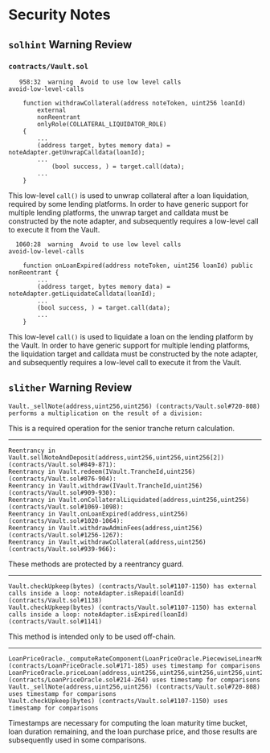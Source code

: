 # Security Notes

## `solhint` Warning Review

### `contracts/Vault.sol`

```
   958:32  warning  Avoid to use low level calls                                       avoid-low-level-calls

    function withdrawCollateral(address noteToken, uint256 loanId)
        external
        nonReentrant
        onlyRole(COLLATERAL_LIQUIDATOR_ROLE)
    {
        ...
        (address target, bytes memory data) = noteAdapter.getUnwrapCalldata(loanId);
        ...
            (bool success, ) = target.call(data);
        ...
    }
```
This low-level `call()` is used to unwrap collateral after a loan liquidation,
required by some lending platforms. In order to have generic support for
multiple lending platforms, the unwrap target and calldata must be constructed
by the note adapter, and subsequently requires a low-level call to execute it
from the Vault.

```
  1060:28  warning  Avoid to use low level calls                                       avoid-low-level-calls

    function onLoanExpired(address noteToken, uint256 loanId) public nonReentrant {
        ...
        (address target, bytes memory data) = noteAdapter.getLiquidateCalldata(loanId);
        ...
        (bool success, ) = target.call(data);
        ...
    }
```
This low-level `call()` is used to liquidate a loan on the lending platform by
the Vault. In order to have generic support for multiple lending platforms, the
liquidation target and calldata must be constructed by the note adapter, and
subsequently requires a low-level call to execute it from the Vault.

## `slither` Warning Review

```
Vault._sellNote(address,uint256,uint256) (contracts/Vault.sol#720-808) performs a multiplication on the result of a division:
```
This is a required operation for the senior tranche return calculation.

--------------------------------------------------------------------------------

```
Reentrancy in Vault.sellNoteAndDeposit(address,uint256,uint256,uint256[2]) (contracts/Vault.sol#849-871):
Reentrancy in Vault.redeem(IVault.TrancheId,uint256) (contracts/Vault.sol#876-904):
Reentrancy in Vault.withdraw(IVault.TrancheId,uint256) (contracts/Vault.sol#909-930):
Reentrancy in Vault.onCollateralLiquidated(address,uint256,uint256) (contracts/Vault.sol#1069-1098):
Reentrancy in Vault.onLoanExpired(address,uint256) (contracts/Vault.sol#1020-1064):
Reentrancy in Vault.withdrawAdminFees(address,uint256) (contracts/Vault.sol#1256-1267):
Reentrancy in Vault.withdrawCollateral(address,uint256) (contracts/Vault.sol#939-966):
```
These methods are protected by a reentrancy guard.

--------------------------------------------------------------------------------

```
Vault.checkUpkeep(bytes) (contracts/Vault.sol#1107-1150) has external calls inside a loop: noteAdapter.isRepaid(loanId) (contracts/Vault.sol#1138)
Vault.checkUpkeep(bytes) (contracts/Vault.sol#1107-1150) has external calls inside a loop: noteAdapter.isExpired(loanId) (contracts/Vault.sol#1141)
```
This method is intended only to be used off-chain.

--------------------------------------------------------------------------------

```
LoanPriceOracle._computeRateComponent(LoanPriceOracle.PiecewiseLinearModel,uint256,uint256) (contracts/LoanPriceOracle.sol#171-185) uses timestamp for comparisons
LoanPriceOracle.priceLoan(address,uint256,uint256,uint256,uint256,uint256,uint256) (contracts/LoanPriceOracle.sol#214-264) uses timestamp for comparisons
Vault._sellNote(address,uint256,uint256) (contracts/Vault.sol#720-808) uses timestamp for comparisons
Vault.checkUpkeep(bytes) (contracts/Vault.sol#1107-1150) uses timestamp for comparisons
```
Timestamps are necessary for computing the loan maturity time bucket, loan
duration remaining, and the loan purchase price, and those results are
subsequently used in some comparisons.
